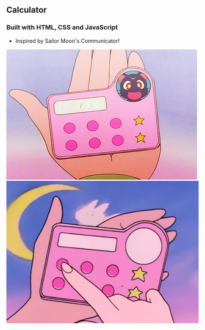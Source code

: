 ## Calculator

### Built with <b>HTML</b>, <b>CSS</b> and <b>JavaScript</b>
- Inspired by Sailor Moon's Communicator!

![img](./assets/smc.jpg)
![gif](./assets/smc.gif)

